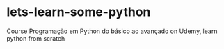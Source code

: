 # lets-learn-some-python
Course Programação em Python do básico ao avançado on Udemy, learn python from scratch
